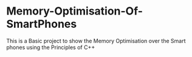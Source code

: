 # Memory-Optimisation-Of-SmartPhones
This is a Basic project to show the Memory Optimisation over the Smart phones using the Principles of C++
